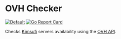 OVH Checker
===========

[![Default][gh-actions-badge]][gh-actions]
[![Go Report Card][goreportcard-badge]][goreportcard]

Checks [Kimsufi][kimsufi] servers availability using the [OVH API][ovh-api].


[gh-actions-badge]: https://github.com/myhro/ovh-checker/workflows/Default/badge.svg
[gh-actions]: https://github.com/myhro/ovh-checker/actions?query=workflow%3ADefault
[goreportcard-badge]: https://goreportcard.com/badge/github.com/myhro/ovh-checker
[goreportcard]: https://goreportcard.com/report/github.com/myhro/ovh-checker
[kimsufi]: https://www.kimsufi.com/pt/servidores.xml
[ovh-api]: https://api.ovh.com/console/
